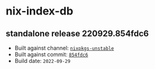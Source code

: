 # nix-index-db
## standalone release 220929.854fdc6
- Built against channel: [`nixpkgs-unstable`](https://github.com/nixos/nixpkgs/tree/nixpkgs-unstable)
- Built against commit: [`854fdc6`](https://github.com/NixOS/nixpkgs/commit/854fdc68881791812eddd33b2fed94b954979a8e)
- Build date: `2022-09-29`
